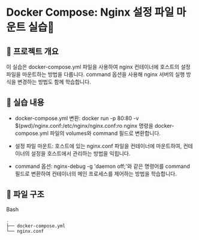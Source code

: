 # Docker Compose: Nginx 설정 파일 마운트 실습📝
## 📖 프로젝트 개요
이 실습은 docker-compose.yml 파일을 사용하여 nginx 컨테이너에 호스트의 설정 파일을 마운트하는 방법을 다룹니다. command 옵션을 사용해 nginx 서버의 실행 방식을 변경하는 방법도 함께 학습합니다.

## 🚀 실습 내용
+ docker-compose.yml 변환: docker run -p 80:80 -v $(pwd)/nginx.conf:/etc/nginx/nginx.conf:ro nginx 명령을 docker-compose.yml 파일의 volumes와 command 필드로 변환합니다.

+ 설정 파일 마운트: 호스트에 있는 nginx.conf 파일을 컨테이너에 마운트하여, 컨테이너의 설정을 호스트에서 관리하는 방법을 익힙니다.

+ command 옵션: nginx-debug -g 'daemon off;'와 같은 명령어를 command 필드로 변환하여 컨테이너의 메인 프로세스를 제어하는 방법을 학습합니다.

## 📁 파일 구조

Bash

```bash
.
├── docker-compose.yml
└── nginx.conf
```
